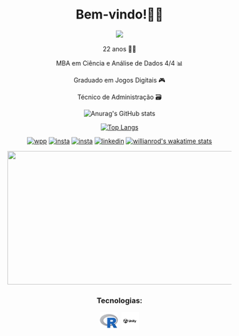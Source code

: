 <h1 align="center"> Bem-vindo!👋🏼</h1>

<div id="header" align="center">

<img src="https://media.giphy.com/media/M9gbBd9nbDrOTu1Mqx/giphy.gif" width="100"/>

22 anos 🤞✨

MBA em Ciência e Análise de Dados 4/4 📊

Graduado em Jogos Digitais 🎮

Técnico de Administração 🗃️


  
![Anurag's GitHub stats](https://github-readme-stats.vercel.app/api?username=Juniorffonseca&show_icons=true&theme=cobalt)

  
[![Top Langs](https://github-readme-stats.vercel.app/api/top-langs/?username=Juniorffonseca&layout=compact&theme=cobalt)](https://github.com/anuraghazra/github-readme-stats)

[![wpp](https://img.shields.io/badge/WhatsApp-25D366?style=for-the-badge&logo=whatsapp&logoColor=white)](https://wa.me/5511946357021) 
[![insta](https://img.shields.io/badge/Instagram-E4405F?style=for-the-badge&logo=instagram&logoColor=white)](https://www.instagram.com/_jrff/) 
[![insta](https://img.shields.io/badge/website-000000?style=for-the-badge&logo=About.me&logoColor=white)](https://juniorffonseca.github.io/Portfolio/) 
[![linkedin](https://img.shields.io/badge/LinkedIn-0077B5?style=for-the-badge&logo=linkedin&logoColor=white)](https://www.linkedin.com/in/edinaldoffjr/)
[![willianrod's wakatime stats](https://github-readme-stats.vercel.app/api/wakatime?username=Juniorffonseca)](https://github.com/anuraghazra/github-readme-stats)

  <img src="https://media.giphy.com/media/dWesBcTLavkZuG35MI/giphy.gif" width="600" height="300"/>
 
 ### Tecnologias:
 <img src = 'https://raw.githubusercontent.com/devicons/devicon/1119b9f84c0290e0f0b38982099a2bd027a48bf1/icons/r/r-original.svg' width="40" height="40"/>&nbsp;
 <img src = 'https://raw.githubusercontent.com/devicons/devicon/1119b9f84c0290e0f0b38982099a2bd027a48bf1/icons/unity/unity-original-wordmark.svg' width='40' height='40'/>
 
</div>
